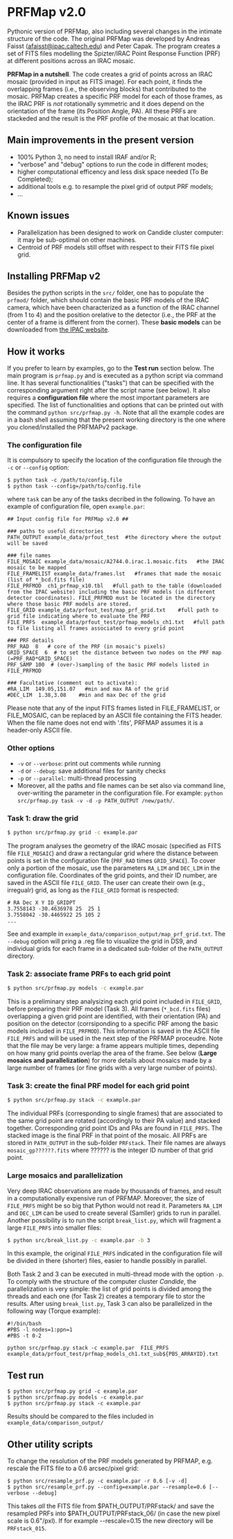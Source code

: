 # PRFMap v2.0
Pythonic version of PRFMap, also including several changes in the intimate structure of the code. 
The original PRFMap was developed by Andreas Faisst (afaisst@ipac.caltech.edu) and Peter Capak. The program creates a set of FITS files modelling the Spizter/IRAC Point Response Function (PRF) at different positions across an IRAC mosaic.

**PRFMap in a nutshell**. The code creates a grid of points across an IRAC mosaic (provided in input as FITS image). For each point, it finds the overlapping frames (i.e., the observing blocks) that contributed to the mosaic. PRFMap creates a specific PRF model for each of those frames, as the IRAC PRF is *not* rotationally symmetric and it does depend on the orientation of the frame (its Position Angle, PA). All these PRFs are stackeded and the result is the PRF profile of the mosaic at that location.  

## Main improvements in the present version
 - 100% Python 3, no need to install IRAF and/or R;
 - "verbose" and "debug" options to run the code in different modes;
 - higher computational efficency and less disk space needed (To Be Completed);
 - additional tools e.g. to resample the pixel grid of output PRF models;
 - ...

## Known issues
 - Parallelization has been designed to work on Candide cluster computer: it may be sub-optimal on other machines. 
 - Centroid of PRF models still offset with respect to their FITS file pixel grid.  

## Installing PRFMap v2
Besides the python scripts in the `src/` folder, one has to populate the `prfmod/` folder, which should contain the basic PRF models of the IRAC camera, which have been characterized as a function of the IRAC channel (from 1 to 4) and the position orelative to the detector (i.e., the PRF at the center of a frame is different from the corner). These **basic models** can be downloaded from [the IPAC website](https://irsa.ipac.caltech.edu/data/SPITZER/docs/irac/calibrationfiles/psfprf/).  

## How it works
If you prefer to learn by examples, go to the **Test run** section below. The main program is `prfmap.py` and is executed as a python script via command line. It has several functionalities ("tasks") that can be specified with the corresponding argument right after the script name (see below). It also requires a **configuration file** where the most important parameters are specified. The list of functionalities and options that can be printed out with the command `python src/prfmap.py -h`. Note that all the example codes are in a bash shell assuming that the present working directory is the one where you cloned/installed the PRFMAPv2 package. 

### The configuration file
It is compulsory to specify the location of the configuration file through the `-c` or `--config` option:
```
$ python task -c /path/to/config.file
$ python task --config=/path/to/config.file
```
where `task` can be any of the tasks decribed in the following. To have an example of configuration file, open `example.par`:
```
## Input config file for PRFMap v2.0 ##

### paths to useful directories
PATH_OUTPUT example_data/prfout_test  #the directory where the output will be saved

### file names
FILE_MOSAIC example_data/mosaic/A2744.0.irac.1.mosaic.fits   #the IRAC mosaic to be mapped
FILE_FRAMELIST example_data/frames.lst   #frames that made the mosaic (list of *_bcd.fits file)
FILE_PRFMOD  ch1_prfmap_x10.tbl   #full path to the table (downloaded from the IPAC website) including the basic PRF models (in different detector coordinates). FILE_PRFMOD must be located in the directory where those basic PRF models are stored.
FILE_GRID example_data/prfout_test/map_prf_grid.txt    #full path to grid file indicating where to evaluate the PRF 
FILE_PRFS  example_data/prfout_test/prfmap_models_ch1.txt   #full path to file listing all frames associated to every grid point

### PRF details
PRF_RAD  8   # core of the PRF (in mosaic's pixels)
GRID_SPACE  6  # to set the distance between two nodes on the PRF map (=PRF_RAD*GRID_SPACE)
PRF_SAMP 100  # (over-)sampling of the basic PRF models listed in FILE_PRFMOD

### Facultative (comment out to activate):
#RA_LIM  149.05,151.07   #min and max RA of the grid
#DEC_LIM  1.38,3.08    #min and max Dec of the grid
```

Please note that any of the input FITS frames listed in FILE_FRAMELIST, or FILE_MOSAIC, can be replaced by an ASCII file containing the FITS header. When the file name does not end with '.fits', PRFMAP assumes it is a header-only ASCII file. 
### Other options
 - `-v` or `--verbose`: print out comments while running
 - `-d` or `--debug`: save additional files for sanity checks
 - `-p` or `--parallel`: multi-thread processing
 - Moreover, all the paths and file names can be set also via command line, over-writing the parameter in the configuration file. For example: `python src/prfmap.py task -v -d -p PATH_OUTPUT /new/path/`.

### Task 1: draw the grid

```bash
$ python src/prfmap.py grid -c example.par 
```

The program analyses the geometry of the IRAC mosaic (specified as FITS file `FILE_MOSAIC`) and draw a rectangular grid where the distance between points is set in the configuration file (`PRF_RAD` times `GRID_SPACE`). To cover only a portion of the mosaic, use the parameters `RA_LIM` and `DEC_LIM` in the configuration file. Coordinates of the grid points, and their ID number, are saved in the ASCII file `FILE_GRID`. The user can create their own (e.g., irregualr) grid, as long as the `FILE_GRID` format is respected: 
```
# RA Dec X Y ID_GRIDPT
3.7558143 -30.4636978 25  25 1
3.7558042 -30.4465922 25 105 2
...
```
See and example in `example_data/comparison_output/map_prf_grid.txt`.
The `--debug` option will pring a .reg file to visualize the grid in DS9, and individual grids for each frame in a dedicated sub-folder of the `PATH_OUTPUT` directory. 

### Task 2: associate frame PRFs to each grid point

```bash
$ python src/prfmap.py models -c example.par 
```

This is a preliminary step analysizing each grid point included in `FILE_GRID`, before preparing their PRF model (Task 3). All frames (`*_bcd.fits` files) overlapping a given grid point are identified, with their orientation (PA) and position on the detector (corrsiponding to a specific PRF among the basic models included in `FILE_PRFMOD`). This information is saved in the ASCII file `FILE_PRFS` and will be used in the next step of the PRFMAP proceudre. Note that the file may be very large: a frame  appears multiple times, depending on how many grid points overlap the area of the frame. See below (**Large mosaics and parallelization**) for more details about mosaics made by a large number of frames (or fine grids with a very large number of points). 

### Task 3: create the final PRF model for each grid point

```bash
$ python src/prfmap.py stack -c example.par 
```

The individual PRFs (corresponding to single frames) that are associated to the same grid point are rotated (accordingly to their PA value) and stacked together. Corresponding grid point IDs and PAs are found in `FILE_PRFS`. The stacked image is the final PRF in that point of the mosaic. All PRFs are stored in `PATH_OUTPUT` in the sub-folder `PRFstack`. Their file names are always `mosaic_gp??????.fits` where ?????? is the integer ID number of that grid point. 

### Large mosaics and parallelization

Very deep IRAC observations are made by thousands of frames, and result in a computationally expensive run of PRFMAP. Moreover, the size of `FILE_PRFS` might be so big that Python would not read it.  Parameters `RA_LIM` and `DEC_LIM` can be used to create several (Samller) grids to run in parallel. Another possibility is to run the script `break_list.py`, which will fragment a large `FILE_PRFS` into smaller files:
```bash
$ python src/break_list.py -c example.par -b 3
```
In this example, the original `FILE_PRFS` indicated in the configuration file will be divided in there (shorter) files, easier to handle possibly in parallel. 

Both Task 2 and 3 can be executed in multi-thread mode with the option `-p`. To comply with the structure of the computer cluster *Candide*, the parallelization is very simple: the list of grid points is divided among the threads and each one (for Task 2) creates a temporary file to stor the results. After using `break_list.py`, Task 3 can also be parallelized in the following way (Torque example):
```
#!/bin/bash
#PBS -l nodes=1:ppn=1
#PBS -t 0-2

python src/prfmap.py stack -c example.par  FILE_PRFS example_data/prfout_test/prfmap_models_ch1.txt_sub${PBS_ARRAYID}.txt
```

## Test run

```
$ python src/prfmap.py grid -c example.par 
$ python src/prfmap.py models -c example.par 
$ python src/prfmap.py stack -c example.par 
```

Results should be compared to the files included in `example_data/comparison_output/`

## Other utility scripts

To change the resolution of the PRF models generated by PRFMAP, e.g. rescale the FITS file to a 0.6 arcsec/pixel grid:
```
$ python src/resample_prf.py -c example.par -r 0.6 [-v -d]
$ python src/resample_prf.py --config=example.par --resample=0.6 [--verbose --debug]
```
This takes *all* the FITS file from $PATH_OUTPUT/PRFstack/ and save the resampled PRFs into $PATH_OUTPUT/PRFstack_06/ (in case the new pixel scale is 0.6"/pxl). If for example --rescale=0.15 the new directory will be `PRFstack_015`.
